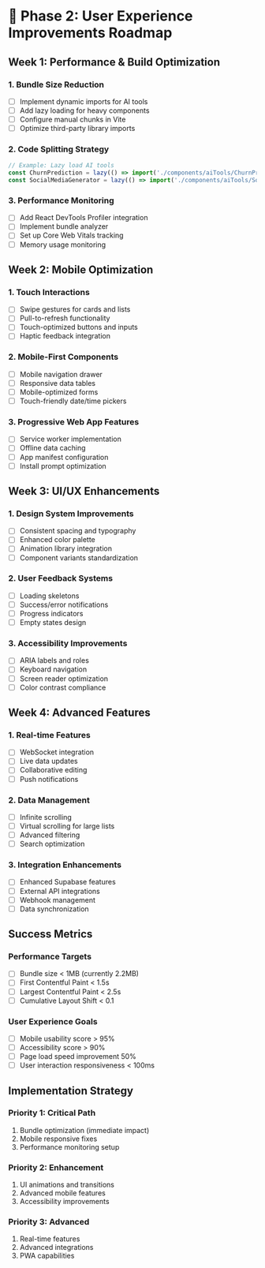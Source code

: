 # 🚀 Phase 2: User Experience Improvements Roadmap

## Week 1: Performance & Build Optimization

### 1. Bundle Size Reduction
- [ ] Implement dynamic imports for AI tools
- [ ] Add lazy loading for heavy components
- [ ] Configure manual chunks in Vite
- [ ] Optimize third-party library imports

### 2. Code Splitting Strategy
```typescript
// Example: Lazy load AI tools
const ChurnPrediction = lazy(() => import('./components/aiTools/ChurnPrediction'));
const SocialMediaGenerator = lazy(() => import('./components/aiTools/SocialMediaGenerator'));
```

### 3. Performance Monitoring
- [ ] Add React DevTools Profiler integration
- [ ] Implement bundle analyzer
- [ ] Set up Core Web Vitals tracking
- [ ] Memory usage monitoring

## Week 2: Mobile Optimization

### 1. Touch Interactions
- [ ] Swipe gestures for cards and lists
- [ ] Pull-to-refresh functionality
- [ ] Touch-optimized buttons and inputs
- [ ] Haptic feedback integration

### 2. Mobile-First Components
- [ ] Mobile navigation drawer
- [ ] Responsive data tables
- [ ] Mobile-optimized forms
- [ ] Touch-friendly date/time pickers

### 3. Progressive Web App Features
- [ ] Service worker implementation
- [ ] Offline data caching
- [ ] App manifest configuration
- [ ] Install prompt optimization

## Week 3: UI/UX Enhancements

### 1. Design System Improvements
- [ ] Consistent spacing and typography
- [ ] Enhanced color palette
- [ ] Animation library integration
- [ ] Component variants standardization

### 2. User Feedback Systems
- [ ] Loading skeletons
- [ ] Success/error notifications
- [ ] Progress indicators
- [ ] Empty states design

### 3. Accessibility Improvements
- [ ] ARIA labels and roles
- [ ] Keyboard navigation
- [ ] Screen reader optimization
- [ ] Color contrast compliance

## Week 4: Advanced Features

### 1. Real-time Features
- [ ] WebSocket integration
- [ ] Live data updates
- [ ] Collaborative editing
- [ ] Push notifications

### 2. Data Management
- [ ] Infinite scrolling
- [ ] Virtual scrolling for large lists
- [ ] Advanced filtering
- [ ] Search optimization

### 3. Integration Enhancements
- [ ] Enhanced Supabase features
- [ ] External API integrations
- [ ] Webhook management
- [ ] Data synchronization

## Success Metrics

### Performance Targets
- [ ] Bundle size < 1MB (currently 2.2MB)
- [ ] First Contentful Paint < 1.5s
- [ ] Largest Contentful Paint < 2.5s
- [ ] Cumulative Layout Shift < 0.1

### User Experience Goals
- [ ] Mobile usability score > 95%
- [ ] Accessibility score > 90%
- [ ] Page load speed improvement 50%
- [ ] User interaction responsiveness < 100ms

## Implementation Strategy

### Priority 1: Critical Path
1. Bundle optimization (immediate impact)
2. Mobile responsive fixes
3. Performance monitoring setup

### Priority 2: Enhancement
1. UI animations and transitions
2. Advanced mobile features
3. Accessibility improvements

### Priority 3: Advanced
1. Real-time features
2. Advanced integrations
3. PWA capabilities

